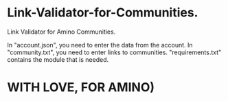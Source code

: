 # Link-Validator-for-Communities.
Link Validator for Amino Communities.


In "account.json", you need to enter the data from the account.
In "community.txt", you need to enter links to communities.
"requirements.txt" contains the module that is needed.


# WITH LOVE, FOR AMINO)
